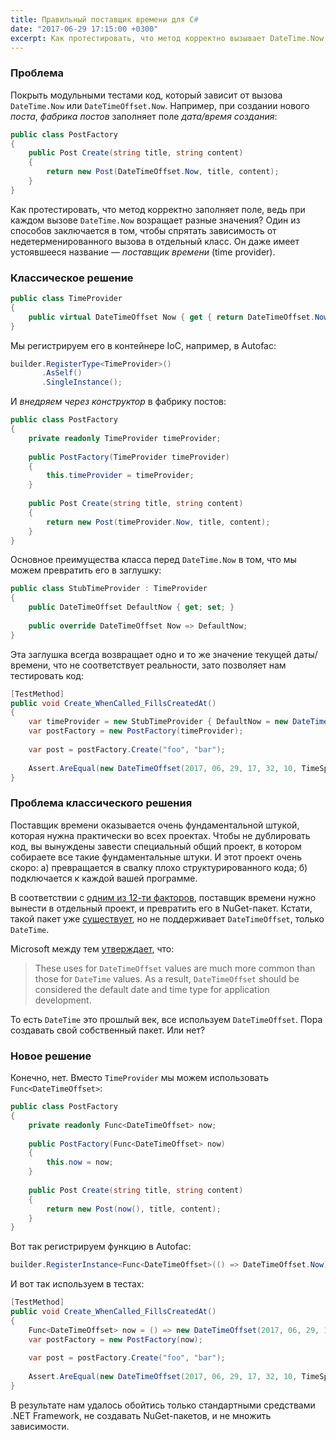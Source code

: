 ```yaml
---
title: Правильный поставщик времени для C#
date: "2017-06-29 17:15:00 +0300"
excerpt: Как протестировать, что метод корректно вызывает DateTime.Now, ведь мы не знаем, какое значение будет установлено? Простое решение для C#.
---
```


### Проблема

Покрыть модульными тестами код, который зависит от вызова `DateTime.Now` или `DateTimeOffset.Now`. Например, при создании
нового *поста*, *фабрика постов* заполняет поле *дата/время создания*:

```c#
public class PostFactory
{
    public Post Create(string title, string content)
    {
        return new Post(DateTimeOffset.Now, title, content);
    }
}
```

Как протестировать, что метод корректно заполняет поле, ведь при каждом вызове `DateTime.Now` возращает
разные значения? Один из способов заключается в том, чтобы спрятать зависимость от недетерменированного вызова
в отдельный класс. Он даже имеет устоявшееся название&nbsp;&mdash; *поставщик времени* (time provider).

### Классическое решение

```c#
public class TimeProvider
{
    public virtual DateTimeOffset Now { get { return DateTimeOffset.Now; } }
}
```

Мы регистрируем его в контейнере IoC, например, в Autofac:

```c#
builder.RegisterType<TimeProvider>()
       .AsSelf()
       .SingleInstance();
```

И *внедряем через конструктор* в фабрику постов:

```c#
public class PostFactory
{
    private readonly TimeProvider timeProvider;
        
    public PostFactory(TimeProvider timeProvider)
    {
        this.timeProvider = timeProvider;
    }
    
    public Post Create(string title, string content)
    {
        return new Post(timeProvider.Now, title, content);
    }
}
```

Основное преимущества класса перед `DateTime.Now` в том, что мы можем превратить его в заглушку:

```c#
public class StubTimeProvider : TimeProvider
{
    public DateTimeOffset DefaultNow { get; set; }
        
    public override DateTimeOffset Now => DefaultNow;
}
```

Эта заглушка всегда возвращает одно и то же значение текущей даты/времени, что не соответствует реальности,
зато позволяет нам тестировать код:

```c#
[TestMethod]
public void Create_WhenCalled_FillsCreatedAt()
{
    var timeProvider = new StubTimeProvider { DefaultNow = new DateTimeOffset(2017, 06, 29, 17, 32, 10, TimeSpan.Zero) };
    var postFactory = new PostFactory(timeProvider);
        
    var post = postFactory.Create("foo", "bar");
        
    Assert.AreEqual(new DateTimeOffset(2017, 06, 29, 17, 32, 10, TimeSpan.Zero), post.CreatedAt);
}
```

### Проблема классического решения

Поставщик времени оказывается очень фундаментальной штукой, которая нужна практически во всех проектах. Чтобы не дублировать код,
вы вынуждены завести специальный общий проект, в котором собираете все такие фундаментальные штуки. И этот проект очень скоро: а)
превращается в свалку плохо структурированного кода; б) подключается к каждой вашей программе.

В соответствии с [одним из 12-ти факторов](https://12factor.net/ru/dependencies), поставщик времени нужно вынести в отдельный
проект, и превратить его в NuGet-пакет. Кстати, такой пакет уже [существует](https://www.nuget.org/packages/rg.TimeProvider/),
но не поддерживает `DateTimeOffset`, только `DateTime`.

Microsoft между тем [утверждает](https://docs.microsoft.com/en-us/dotnet/standard/datetime/choosing-between-datetime),
что:

> These uses for `DateTimeOffset` values are much more common than those for `DateTime` values.
As a result, `DateTimeOffset` should be considered the default date and time type for application development.

То есть `DateTime` это прошлый век, все используем `DateTimeOffset`. Пора создавать свой собственный пакет. Или нет?

### Новое решение

Конечно, нет. Вместо `TimeProvider` мы можем использовать `Func<DateTimeOffset>`:

```c#
public class PostFactory
{
    private readonly Func<DateTimeOffset> now;
        
    public PostFactory(Func<DateTimeOffset> now)
    {
        this.now = now;
    }
    
    public Post Create(string title, string content)
    {
        return new Post(now(), title, content);
    }
}
```

Вот так регистрируем функцию в Autofac:

```c#
builder.RegisterInstance<Func<DateTimeOffset>(() => DateTimeOffset.Now);
```

И вот так используем в тестах:

```c#
[TestMethod]
public void Create_WhenCalled_FillsCreatedAt()
{
    Func<DateTimeOffset> now = () => new DateTimeOffset(2017, 06, 29, 17, 32, 10, TimeSpan.Zero);
    var postFactory = new PostFactory(now);
        
    var post = postFactory.Create("foo", "bar");
        
    Assert.AreEqual(new DateTimeOffset(2017, 06, 29, 17, 32, 10, TimeSpan.Zero), post.CreatedAt);
}
```

В результате нам удалось обойтись только стандартными средствами .NET Framework, не создавать NuGet-пакетов, и не множить зависимости.
